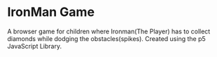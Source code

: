 # IronMan Game

A browser game for children where Ironman(The Player) has to collect diamonds while dodging the obstacles(spikes).
Created using the p5 JavaScript Library.